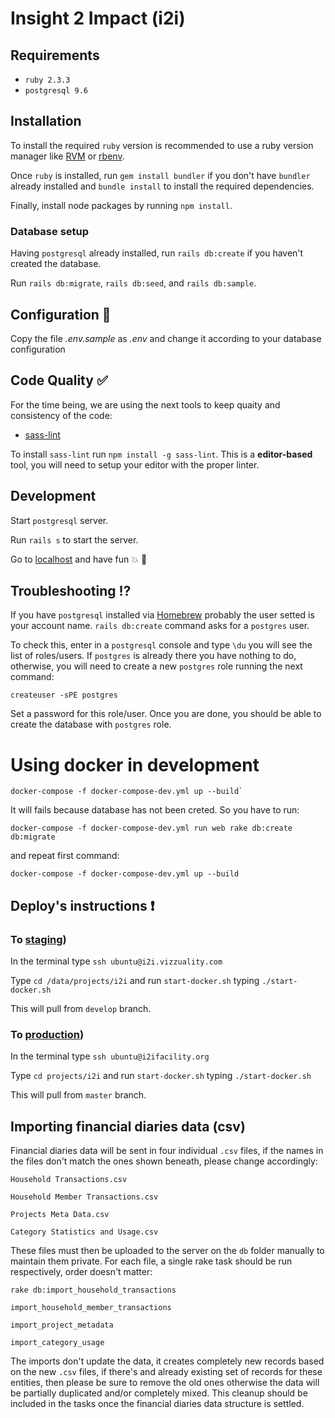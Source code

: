 # Insight 2 Impact (i2i)


## Requirements
* `ruby 2.3.3`
* `postgresql 9.6`

## Installation
To install the required `ruby` version is recommended to use a ruby version manager like [RVM](https://rvm.io/) or [rbenv](https://github.com/rbenv/rbenv).

Once `ruby` is installed, run `gem install bundler` if you don't have `bundler` already installed and `bundle install` to install the required dependencies.

Finally, install node packages by running `npm install`.

### Database setup
Having `postgresql` already installed, run `rails db:create` if you haven't created the database.

Run `rails db:migrate`, `rails db:seed`, and `rails db:sample`.

## Configuration :floppy_disk:
Copy the file *.env.sample* as *.env* and change it according to your database configuration

## Code Quality :white_check_mark:
For the time being, we are using the next tools to keep quaity and consistency of the code:

* [sass-lint](https://github.com/brigade/scss-lint)

To install `sass-lint` run `npm install -g sass-lint`. This is a **editor-based** tool, you will need to setup your editor with the proper linter.

## Development
Start `postgresql` server.

Run `rails s` to start the server.

Go to [localhost](http://localhost:3000) and have fun :collision: :tada:

## Troubleshooting :interrobang:
If you have `postgresql` installed via [Homebrew](http://brew.sh/) probably the user setted is your account name. `rails db:create` command asks for a `postgres` user.

To check this, enter in a `postgresql` console and type `\du` you will see the list of roles/users. If `postgres` is already there you have nothing to do, otherwise, you will need to create a new `postgres` role running the next command:

	createuser -sPE postgres

Set a password for this role/user. Once you are done, you should be able to create the database with `postgres` role.

# Using docker in development

```
docker-compose -f docker-compose-dev.yml up --build`
```

It will fails because database has not been creted. So you have to run:

```
docker-compose -f docker-compose-dev.yml run web rake db:create db:migrate
```

and repeat first command:

```
docker-compose -f docker-compose-dev.yml up --build
```

## Deploy's instructions ❗ 

### To [staging](http://www.i2i.vizzuality.com/))

In the terminal type `ssh ubuntu@i2i.vizzuality.com`

Type `cd /data/projects/i2i` and run `start-docker.sh` typing `./start-docker.sh`

This will pull from `develop` branch.



### To [production](http://www.i2ifacility.org/))

In the terminal type `ssh ubuntu@i2ifacility.org`

Type `cd projects/i2i` and run `start-docker.sh` typing `./start-docker.sh`

This will pull from `master` branch.

## Importing financial diaries data (csv)

Financial diaries data will be sent in four individual `.csv` files, if the names in the files don't match the ones shown beneath, please change accordingly:

`Household Transactions.csv`

`Household Member Transactions.csv`

`Projects Meta Data.csv`

`Category Statistics and Usage.csv`

These files must then be uploaded to the server on the `db` folder manually to maintain them private. For each file, a single rake task should be run respectively, order doesn't matter:

`rake db:import_household_transactions`

`import_household_member_transactions`

`import_project_metadata`

`import_category_usage`

The imports don't update the data, it creates completely new records based on the new `.csv` files, if there's and already existing set of records for these entities, then please be sure to remove the old ones otherwise the data will be partially duplicated and/or completely mixed. This cleanup should be included in the tasks once the financial diaries data structure is settled.

